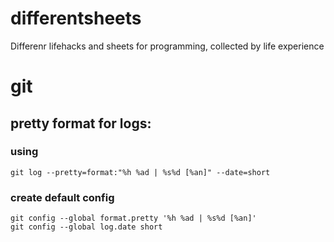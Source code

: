 # differentsheets
Differenr lifehacks and sheets for programming, collected by life experience

# git

## pretty format for logs:

### using
```git log --pretty=format:"%h %ad | %s%d [%an]" --date=short```

### create default config
```
git config --global format.pretty '%h %ad | %s%d [%an]'
git config --global log.date short
```
